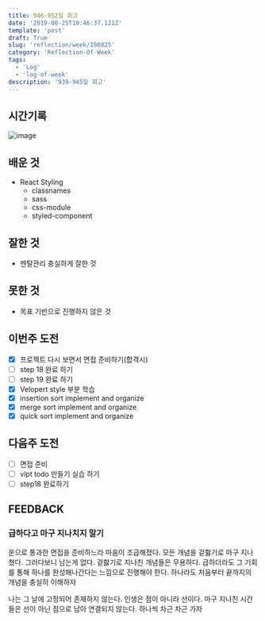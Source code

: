 ```yaml
---
title: 946-952일 회고
date: '2019-08-25T10:46:37.121Z'
template: 'post'
draft: True
slug: 'reflection/week/190825'
category: 'Reflection-Of-Week'
tags:
  - 'Log'
  - 'log-of-week'
description: '939-945일 회고'
---
```


## 시간기록 

![image](https://user-images.githubusercontent.com/35516239/63846626-23ee3780-c9c7-11e9-8737-5e214ecef04b.png)

## 배운 것

- React Styling
  - classnames
  - sass
  - css-module
  - styled-component

## 잘한 것

- 멘탈관리 충실하게 잘한 것 

## 못한 것

- 목표 기반으로 진행하지 않은 것 

## 이번주 도전

- [x] 프로젝트 다시 보면서 면접 준비하기(합격시)
- [ ] step 18 완료 하기 
- [ ] step 19 완료 하기 
- [x] Velopert style 부분 학습
- [x] insertion sort implement and organize
- [x] merge sort implement and organize 
- [x] quick sort implement and organize

## 다음주 도전

- [ ] 면접 준비 
- [ ] vlpt todo 만들기 실습 하기 
- [ ] step18 완료하기 

## FEEDBACK

### 급하다고 마구 지나치지 말기

운으로 통과한 면접을 준비하느라 마음이 조급해졌다. 모든 개념을 겉핧기로 마구 지나쳤다. 그러다보니 남는게 없다. 겉핧기로 지나친 개념들은 무용하다. 급하더라도 그 기회를 통해 하나를 완성해나간다는 느낌으로 진행해야 한다. 하나라도 처음부터 끝까지의 개념을 충실히 이해하자 

나는 그 날에 고정되어 존재하지 않는다. 인생은 점이 아니라 선이다. 마구 지나친 시간들은 선이 아닌 점으로 남아 연결되지 않는다. 하나씩 차근 차근 가자